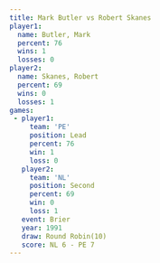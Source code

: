 ```yaml
---
title: Mark Butler vs Robert Skanes
player1:              
  name: Butler, Mark  
  percent: 76         
  wins: 1             
  losses: 0           
player2:              
  name: Skanes, Robert
  percent: 69         
  wins: 0             
  losses: 1           
games:
 - player1:        
     team: 'PE'    
     position: Lead
     percent: 76   
     win: 1        
     loss: 0       
   player2:          
     team: 'NL'      
     position: Second
     percent: 69     
     win: 0          
     loss: 1         
   event: Brier         
   year: 1991           
   draw: Round Robin(10)
   score: NL 6 - PE 7   
---
```

